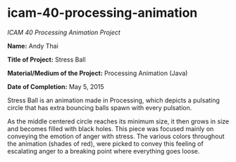 # icam-40-processing-animation

*ICAM 40 Processing Animation Project*

**Name:** Andy Thai

**Title of Project:** Stress Ball

**Material/Medium of the Project:** Processing Animation (Java)

**Date of Completion:**  May 5, 2015


Stress Ball is an animation made in Processing, which depicts a pulsating circle that has extra bouncing balls spawn with every pulsation. 

As the middle centered circle reaches its minimum size, it then grows in size and becomes filled with black holes. This piece was focused mainly on conveying the emotion of anger with stress. The various colors throughout the animation (shades of red), were picked to convey this feeling of escalating anger to a breaking point where everything goes loose.
